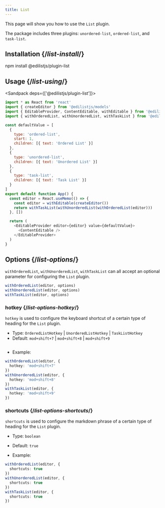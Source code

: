 ```yaml
---
title: List
---
```


<Intro>

This page will show you how to use the `List` plugin.

The package includes three plugins: `unordered-list`, `ordered-list`, and `task-list`.

</Intro>

## Installation {/*list-install*/}

<TerminalBlock>

npm install @edilistjs/plugin-list

</TerminalBlock>

## Usage {/*list-using*/}

<Sandpack deps={['@edilistjs/plugin-list']}>

```js
import * as React from 'react'
import { createEditor } from '@edilistjs/models'
import { EditableProvider, ContentEditable, withEditable } from '@edilistjs/editor'
import { withOrderedList, withUnorderedList, withTaskList } from '@edilistjs/plugin-list'

const defaultValue = [
  {
    type: 'ordered-list',
    start: 1,
    children: [{ text: 'Ordered List' }]
  },
  {
    type: 'unordered-list',
    children: [{ text: 'Unordered List' }]
  },
  {
    type: 'task-list',
    children: [{ text: 'Task List' }]
  }
]
export default function App() {
  const editor = React.useMemo(() => {
    const editor = withEditable(createEditor())
    return withTaskList(withUnorderedList(withOrderedList(editor)))
  }, [])

  return (
    <EditableProvider editor={editor} value={defaultValue}>
      <ContentEditable />
    </EditableProvider>
  )
}

```

</Sandpack>

## Options {/*list-options*/}

`withOrderedList`, `withUnorderedList`, `withTaskList` can all accept an optional parameter for configuring the `List` plugin.

```js
withOrderedList(editor, options)
withUnorderedList(editor, options)
withTaskList(editor, options)
```

### hotkey {/*list-options-hotkey*/}

`hotkey` is used to configure the keyboard shortcut of a certain type of heading for the `List` plugin.

- Type: `OrderedListHotkey` | `UnorderedListHotkey` | `TaskListHotkey`
- Default:  `mod+shift+7` | `mod+shift+8` | `mod+shift+9`
  ```
- Example:

```ts
withOrderedList(editor, {
  hotkey: 'mod+shift+7'
})
withUnorderedList(editor, {
  hotkey: 'mod+shift+8'
})
withTaskList(editor, {
  hotkey: 'mod+shift+9'
})
```

### shortcuts {/*list-options-shortcuts*/}

`shortcuts` is used to configure the markdown phrase of a certain type of heading for the `List` plugin.

- Type: `boolean`
- Default: `true`

- Example:

```ts
withOrderedList(editor, {
  shortcuts: true
})
withUnorderedList(editor, {
  shortcuts: true
})
withTaskList(editor, {
  shortcuts: true
})
```
